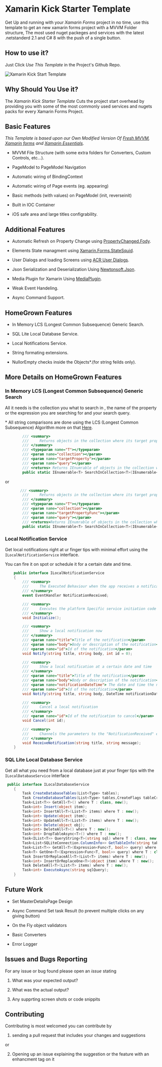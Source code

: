# Xamarin Kick Starter Template

Get Up and running with your _Xamarin Forms_ project in no time, use this template to get an new xamarin forms project with a MVVM Folder structure, The most used nuget packeges and services with the latest .netstanderd 2.1 and C# 8 with the push of a single button.

## How to use it?

Just Click _Use This Template_ in the Project's Github Repo.

![Xamarin Kick Start Template](https://i.ibb.co/WFczbWN/template.png)

## Why Should You Use it?
The _Xamarin Kick Starter Template_ Cuts the project start overhead by providing you with some of the most commonly used services and nugets packs for every Xamarin Forms Project.

## Basic Features
_This Template is based upon our Own Modified Version Of [Fresh MVVM](https://github.com/rid00z/FreshMvvm), [Xamarin forms](https://github.com/xamarin/Xamarin.Forms) and [Xamarin Essentials](https://github.com/xamarin/Essentials)_.

* MVVM File Structure (with some extra folders for Converters, Custom Controls, etc...).

* PageModel to PageModel Navigation

* Automatic wiring of BindingContext

* Automatic wiring of Page events (eg. appearing)

* Basic methods (with values) on PageModel (init, reverseinit)

* Built in IOC Container

* iOS safe area and large titles configrability.

## Additional Features

* Automatic Refresh on Property Change using  [PropertyChanged.Fody](https://github.com/Fody/PropertyChanged).

* Elements State managment using [Xamarin.Forms.StateSquid](https://github.com/sthewissen/Xamarin.Forms.StateSquid).

* User Dialogs and loading Screens using [ACR User Dialogs](https://github.com/aritchie/userdialogs).

* Json Serialization and Deserialization Using [Newtonsoft.Json](https://www.newtonsoft.com/json).

* Media Plugin for Xamarin Using [MediaPlugin](https://github.com/jamesmontemagno/MediaPlugin).

* Weak Event Handeling.

* Async Command Support.

## HomeGrown Features

* In Memory LCS (Longest Common Subsequence) Generic Search.

* SQL Lite Local Database Service.

* Local Notifications Service.

* String formating extensions.

* NullorEmpty checks inside the Objects\*.(for string feilds only).


## More Details on HomeGrown Features

### In Memory LCS (Longest Common Subsequence) Generic Search

All it needs is the collection you what to search in , the name of the property or the expression you are searching for and your search query.

\* All string comparisons are done using the LCS (Longest Common Subsequence) Algorithm more on that [Here](https://www.geeksforgeeks.org/longest-common-subsequence-dp-4/).

``` c#
        /// <summary>
        ///     Returns objects in the collection where its target property is identical or similar to the query string
        /// </summary>
        /// <typeparam name="T"></typeparam>
        /// <param name="collection"></param>
        /// <param name="targetProperty"></param>
        /// <param name="query"></param>
        /// <returns> Returns IEnumrable of objects in the collection where its target property is identical or similar to the query string</returns>
        public static IEnumerable<T> SearchInCollection<T>(IEnumerable<T> collection, string targetProperty, string query)
```

or 

``` c#
       /// <summary>
        ///     Returns objects in the collection where its target property is identical or similar to the query string
        /// </summary>
        /// <typeparam name="T"></typeparam>
        /// <param name="collection"></param>
        /// <param name="targetPropertyFunc"></param>
        /// <param name="query"></param>
        /// <returns>Returns IEnumrable of objects in the collection where its target property is identical or similar to the query string</returns>
        public static IEnumerable<T> SearchInCollection<T>(IEnumerable<T> collection, Func<T, string> targetPropertyFunc,string query)
```

### Local Notification Service

Get local notifications right at ur finger tips with minimal effort using the ``` ILocalNotificationService``` interface.

You can  fire it on spot or schedule it for a certain date and time.

``` C#
    public interface ILocalNotificationService
    {
        /// <summary>
        ///     The Executed Behaviour when the app receives a notification
        /// </summary>
        event EventHandler NotificationReceived;

        /// <summary>
        ///     Executes the platform Specific service initiation code
        /// </summary>
        void Initialize();

        /// <summary>
        ///     Show a local notification now
        /// </summary>
        /// <param name="title">Title of the notification</param>
        /// <param name="body">Body or description of the notification</param>
        /// <param name="id">Id of the notification</param>
        void Notify(string title, string body, int id = 0);

        /// <summary>
        ///     Show a local notification at a certain date and time
        /// </summary>
        /// <param name="title">Title of the notification</param>
        /// <param name="body">Body or description of the notification</param>
        /// <param name="notificationDateTime"> The date and time the notification should be fired </param>
        /// <param name="id">Id of the notification</param>
        void Notify(string title, string body, DateTime notificationDateTime, int id = 0);

        /// <summary>
        ///     Cancel a local notification
        /// </summary>
        /// <param name="id">Id of the notification to cancel</param>
        void Cancel(int id);

        /// <summary>
        ///     Channels the parameters to the "NotificationReceived" event when a notification is fired
        /// </summary>
        void ReceiveNotification(string title, string message);
    }
```


### SQL Lite Local Database Service

Get all what you need from a local database just at your finger tips with the ```ILocalDatabaseService``` interface

``` C#
 public interface ILocalDatabaseService
    {
        Task CreateDatabaseTables(List<Type> tables);
        Task CreateDatabaseTables(List<Type> tables,CreateFlags tableCreateFlags);
        Task<List<T>> GetAll<T>() where T : class, new();
        Task<int> Insert(object item);
        Task<int> InsertAll<T>(List<T> items) where T : new();
        Task<int> Update(object item);
        Task<int> UpdateAll<T>(List<T> items) where T : new();
        Task<int> Delete(object obj);
        Task<int> DeleteAll<T>() where T : new();
        Task<int> DropTableAsync<T>() where T : new();
        Task<IList<T>> QueryString<T>(string sql) where T : class, new();
        Task<List<SQLiteConnection.ColumnInfo>> GetTableInfo(string tableName);
        Task<List<T>> GetAll<T>(Expression<Func<T, bool>> query) where T : new();
        Task<T> GetOne<T>(Expression<Func<T, bool>> query) where T : class, new();
        Task InsertOrReplaceAll<T>(List<T> items) where T : new();
        Task<int> InsertOrReplaceOne<T>(object item) where T : new();
        Task DeleteAll<T>(List<T> items) where T : new();
        Task<int> ExecuteAsync(string sqlQuery);
    }
```

## Future Work

* Set MasterDetailsPage Design 

* Async Command Set task Result (to prevent multiple clicks on any giving button)

* On the Fly object validators 

* Basic Converters

* Error Logger

## Issues and Bugs Reporting  

For any issue or bug found please open an _issue_ stating 
1. What was your expected output?

1. What was the actual output?

1. Any supprting screen shots or code snippits 


## Contributing 

Contributing is most welcomed you can contribute by 

1. sending a pull request that includes your changes and suggestions

or 

2. Opening up an issue explaining the suggestion or the feature with an enhancment tag on it





